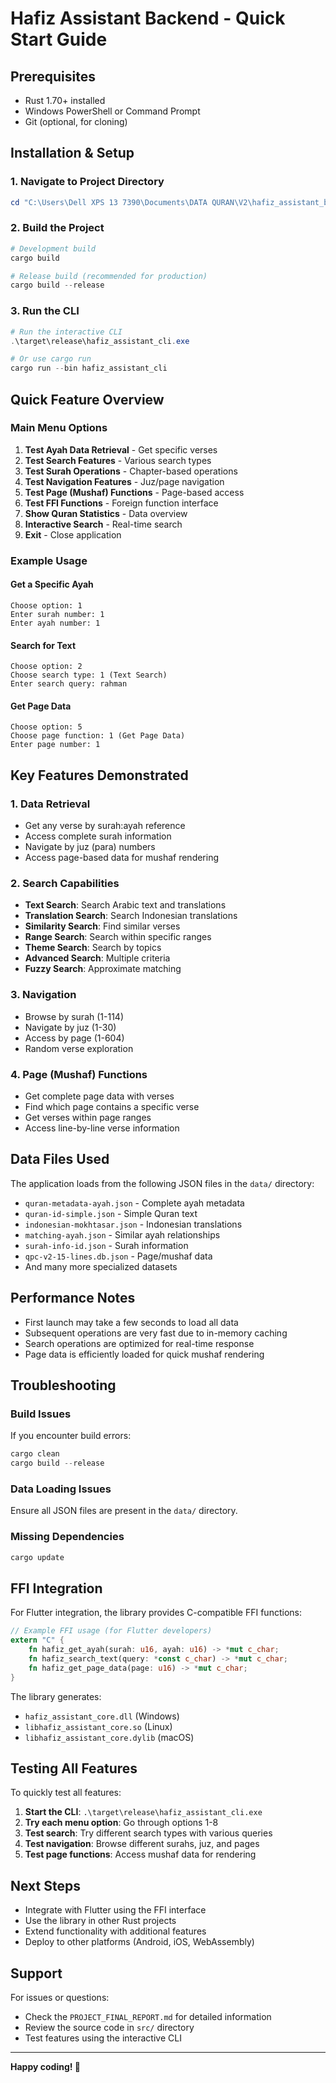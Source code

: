 # Hafiz Assistant Backend - Quick Start Guide

## Prerequisites

- Rust 1.70+ installed
- Windows PowerShell or Command Prompt
- Git (optional, for cloning)

## Installation & Setup

### 1. Navigate to Project Directory
```powershell
cd "C:\Users\Dell XPS 13 7390\Documents\DATA QURAN\V2\hafiz_assistant_backend"
```

### 2. Build the Project
```powershell
# Development build
cargo build

# Release build (recommended for production)
cargo build --release
```

### 3. Run the CLI
```powershell
# Run the interactive CLI
.\target\release\hafiz_assistant_cli.exe

# Or use cargo run
cargo run --bin hafiz_assistant_cli
```

## Quick Feature Overview

### Main Menu Options
1. **Test Ayah Data Retrieval** - Get specific verses
2. **Test Search Features** - Various search types
3. **Test Surah Operations** - Chapter-based operations
4. **Test Navigation Features** - Juz/page navigation
5. **Test Page (Mushaf) Functions** - Page-based access
6. **Test FFI Functions** - Foreign function interface
7. **Show Quran Statistics** - Data overview
8. **Interactive Search** - Real-time search
9. **Exit** - Close application

### Example Usage

#### Get a Specific Ayah
```
Choose option: 1
Enter surah number: 1
Enter ayah number: 1
```

#### Search for Text
```
Choose option: 2
Choose search type: 1 (Text Search)
Enter search query: rahman
```

#### Get Page Data
```
Choose option: 5
Choose page function: 1 (Get Page Data)
Enter page number: 1
```

## Key Features Demonstrated

### 1. Data Retrieval
- Get any verse by surah:ayah reference
- Access complete surah information
- Navigate by juz (para) numbers
- Access page-based data for mushaf rendering

### 2. Search Capabilities
- **Text Search**: Search Arabic text and translations
- **Translation Search**: Search Indonesian translations
- **Similarity Search**: Find similar verses
- **Range Search**: Search within specific ranges
- **Theme Search**: Search by topics
- **Advanced Search**: Multiple criteria
- **Fuzzy Search**: Approximate matching

### 3. Navigation
- Browse by surah (1-114)
- Navigate by juz (1-30)
- Access by page (1-604)
- Random verse exploration

### 4. Page (Mushaf) Functions
- Get complete page data with verses
- Find which page contains a specific verse
- Get verses within page ranges
- Access line-by-line verse information

## Data Files Used

The application loads from the following JSON files in the `data/` directory:

- `quran-metadata-ayah.json` - Complete ayah metadata
- `quran-id-simple.json` - Simple Quran text
- `indonesian-mokhtasar.json` - Indonesian translations
- `matching-ayah.json` - Similar ayah relationships
- `surah-info-id.json` - Surah information
- `qpc-v2-15-lines.db.json` - Page/mushaf data
- And many more specialized datasets

## Performance Notes

- First launch may take a few seconds to load all data
- Subsequent operations are very fast due to in-memory caching
- Search operations are optimized for real-time response
- Page data is efficiently loaded for quick mushaf rendering

## Troubleshooting

### Build Issues
If you encounter build errors:
```powershell
cargo clean
cargo build --release
```

### Data Loading Issues
Ensure all JSON files are present in the `data/` directory.

### Missing Dependencies
```powershell
cargo update
```

## FFI Integration

For Flutter integration, the library provides C-compatible FFI functions:

```rust
// Example FFI usage (for Flutter developers)
extern "C" {
    fn hafiz_get_ayah(surah: u16, ayah: u16) -> *mut c_char;
    fn hafiz_search_text(query: *const c_char) -> *mut c_char;
    fn hafiz_get_page_data(page: u16) -> *mut c_char;
}
```

The library generates:
- `hafiz_assistant_core.dll` (Windows)
- `libhafiz_assistant_core.so` (Linux)
- `libhafiz_assistant_core.dylib` (macOS)

## Testing All Features

To quickly test all features:

1. **Start the CLI**: `.\target\release\hafiz_assistant_cli.exe`
2. **Try each menu option**: Go through options 1-8
3. **Test search**: Try different search types with various queries
4. **Test navigation**: Browse different surahs, juz, and pages
5. **Test page functions**: Access mushaf data for rendering

## Next Steps

- Integrate with Flutter using the FFI interface
- Use the library in other Rust projects
- Extend functionality with additional features
- Deploy to other platforms (Android, iOS, WebAssembly)

## Support

For issues or questions:
- Check the `PROJECT_FINAL_REPORT.md` for detailed information
- Review the source code in `src/` directory
- Test features using the interactive CLI

---

**Happy coding! 🚀**
